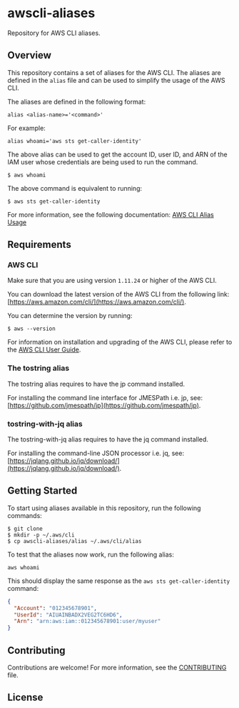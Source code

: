# awscli-aliases

Repository for AWS CLI aliases.

## Overview

This repository contains a set of aliases for the AWS CLI. The aliases are defined in the ``alias`` file and can be used to simplify the usage of the AWS CLI.

The aliases are defined in the following format:

```shell
alias <alias-name>='<command>'
```

For example:

```shell
alias whoami='aws sts get-caller-identity'
```

The above alias can be used to get the account ID, user ID, and ARN of the IAM user whose credentials are being used to run the command.

```shell
$ aws whoami
```

The above command is equivalent to running:

```shell
$ aws sts get-caller-identity
```

For more information, see the following documentation: [AWS CLI Alias Usage](https://docs.aws.amazon.com/cli/latest/userguide/cli-usage-alias.html)

## Requirements

### AWS CLI

Make sure that you are using version ``1.11.24`` or higher of the AWS CLI.

You can download the latest version of the AWS CLI from the following link: [https://aws.amazon.com/cli/](https://aws.amazon.com/cli/).

You can determine the version by running:

```shell
$ aws --version
```

For information on installation and upgrading of the AWS CLI, please refer to the [AWS CLI User Guide](http://docs.aws.amazon.com/cli/latest/userguide/installing.html).

### The tostring alias

The tostring alias requires to have the jp command installed.

For installing the command line interface for JMESPath i.e. jp, see: [https://github.com/jmespath/jp](https://github.com/jmespath/jp).

### tostring-with-jq alias

The tostring-with-jq alias requires to have the jq command installed.

For installing the command-line JSON processor i.e. jq, see: [https://jqlang.github.io/jq/download/](https://jqlang.github.io/jq/download/).

## Getting Started

To start using aliases available in this repository, run the following commands:

```shell
$ git clone
$ mkdir -p ~/.aws/cli
$ cp awscli-aliases/alias ~/.aws/cli/alias
```

To test that the aliases now work, run the following alias:

```shell
aws whoami
```

This should display the same response as the ``aws sts get-caller-identity`` command:

```json
{
  "Account": "012345678901",
  "UserId": "AIUAINBADX2VEG2TC6HD6",
  "Arn": "arn:aws:iam::012345678901:user/myuser"
}
```

## Contributing

Contributions are welcome! For more information, see the [CONTRIBUTING](CONTRIBUTING.md) file.

## License
